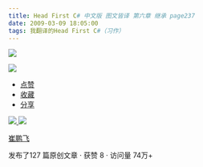 ```yaml
---
title: Head First C# 中文版 图文皆译 第六章 继承 page237
date: 2009-03-09 18:05:00
tags: 我翻译的Head First C#（习作）
---
```

![](https://p-blog.csdn.net/images/p_blog_csdn_net/cuipengfei1/EntryImages/20090309/2009-03-09_17-46-56.jpg)

![](https://p-blog.csdn.net/images/p_blog_csdn_net/cuipengfei1/EntryImages/20090309/2009-03-09_17-56-32.jpg)

  * [ 点赞  ](javascript:;)
  * [ 收藏  ](javascript:;)
  * [ 分享 ](javascript:;)

[ ![](https://profile.csdnimg.cn/5/2/5/3_cuipengfei1)
![](https://g.csdnimg.cn/static/user-reg-year/1x/11.png)
](https://blog.csdn.net/cuipengfei1)

[ 崔鹏飞 ](https://blog.csdn.net/cuipengfei1)

发布了127 篇原创文章  ·  获赞 8  ·  访问量 74万+

